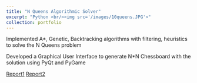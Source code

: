 ```yaml
---
title: "N Queens Algorithmic Solver"
excerpt: "Python <br/><img src='/images/10queens.JPG'>"
collection: portfolio
---
```


Implemented A*, Genetic, Backtracking algorithms with filtering, heuristics to solve the N Queens problem

Developed a Graphical User Interface to generate N*N Chessboard with the solution using PyQt and PyGame

[Report1](/files/Report1.pdf)
[Report2](/files/Report2.pdf)
